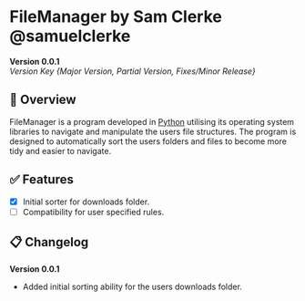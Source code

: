 # FileManager by Sam Clerke @samuelclerke
**Version 0.0.1**\
*Version Key {Major Version, Partial Version, Fixes/Minor Release}*

## :pushpin: Overview
FileManager is a program developed in [Python](https://www.python.org/) utilising its operating system libraries to navigate and manipulate the users file structures. The program is designed to automatically sort the users folders and files to become more tidy and easier to navigate.

## :white_check_mark: Features
 - [x] Initial sorter for downloads folder.
 - [ ] Compatibility for user specified rules.

## :clipboard: Changelog
**Version 0.0.1**
- Added initial sorting ability for the users downloads folder.